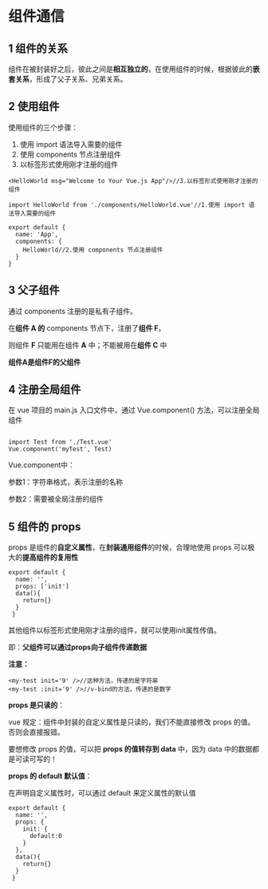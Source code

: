 # 组件通信

## 1 组件的关系

组件在被封装好之后，彼此之间是**相互独立的**，在使用组件的时候，根据彼此的**嵌套关系**，形成了父子关系、兄弟关系。

## 2 使用组件

使用组件的三个步骤：

1. 使用 import 语法导入需要的组件
2. 使用 components 节点注册组件
3. 以标签形式使用刚才注册的组件

```vue
<HelloWorld msg="Welcome to Your Vue.js App"/>//3.以标签形式使用刚才注册的组件

import HelloWorld from './components/HelloWorld.vue'//1.使用 import 语法导入需要的组件

export default {
  name: 'App',
  components: {
    HelloWorld//2.使用 components 节点注册组件
  }
}
```

## 3 父子组件

通过 components 注册的是私有子组件。

在**组件 A 的** components 节点下，注册了**组件 F**。 

则组件 **F** 只能用在组件 **A** 中；不能被用在**组件 C** 中

**组件A是组件F的父组件**

## 4 注册全局组件

在 vue 项目的 main.js 入口文件中，通过 Vue.component() 方法，可以注册全局组件

```vue

import Test from './Test.vue'
Vue.component('myTest', Test)
```

Vue.component中：

参数1：字符串格式，表示注册的名称

参数2：需要被全局注册的组件

## 5 组件的 props

props 是组件的**自定义属性**，在**封装通用组件**的时候，合理地使用 props 可以极大的**提高组件的复用性**

```vue
export default {
  name: '',
  props: ['init']
  data(){
    return{}
  }
 }
```

其他组件以标签形式使用刚才注册的组件，就可以使用init属性传值。

即：**父组件可以通过props向子组件传递数据**

**注意：**

```vue
<my-test init='9' />//这种方法，传递的是字符串
<my-test :init='9' />//v-bind的方法，传递的是数字
```

**props 是只读的**：

vue 规定：组件中封装的自定义属性是只读的，我们不能直接修改 props 的值。否则会直接报错。

要想修改 props 的值，可以把 **props 的值转存到 data** 中，因为 data 中的数据都是可读可写的！

 **props 的 default 默认值**：

在声明自定义属性时，可以通过 default 来定义属性的默认值

```vue
export default {
  name: '',
  props: {
	init: {
      default:0
	}
  },
  data(){
    return{}
  }
 }
```

